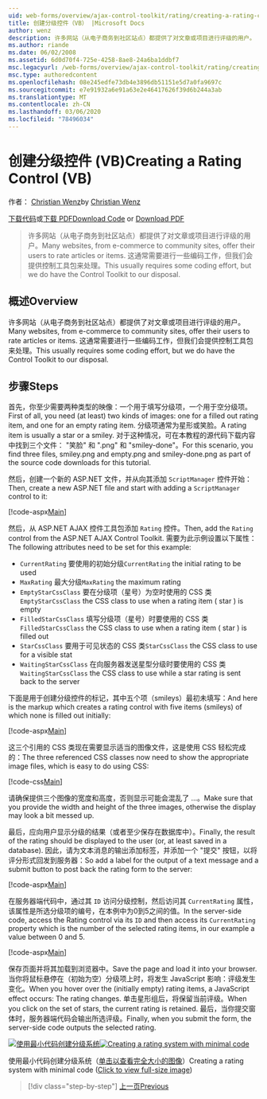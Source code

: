 ```yaml
---
uid: web-forms/overview/ajax-control-toolkit/rating/creating-a-rating-control-vb
title: 创建分级控件（VB） |Microsoft Docs
author: wenz
description: 许多网站（从电子商务到社区站点）都提供了对文章或项目进行评级的用户。 这通常需要进行一些编码工作，但我们有 。
ms.author: riande
ms.date: 06/02/2008
ms.assetid: 6d0d70f4-725e-4258-8ae8-24a6ba1ddbf7
msc.legacyurl: /web-forms/overview/ajax-control-toolkit/rating/creating-a-rating-control-vb
msc.type: authoredcontent
ms.openlocfilehash: 08e245edfe73db4e3896db51151e5d7a0fa9697c
ms.sourcegitcommit: e7e91932a6e91a63e2e46417626f39d6b244a3ab
ms.translationtype: MT
ms.contentlocale: zh-CN
ms.lasthandoff: 03/06/2020
ms.locfileid: "78496034"
---
```

# <a name="creating-a-rating-control-vb"></a><span data-ttu-id="d6d35-104">创建分级控件 (VB)</span><span class="sxs-lookup"><span data-stu-id="d6d35-104">Creating a Rating Control (VB)</span></span>

<span data-ttu-id="d6d35-105">作者： [Christian Wenz](https://github.com/wenz)</span><span class="sxs-lookup"><span data-stu-id="d6d35-105">by [Christian Wenz](https://github.com/wenz)</span></span>

<span data-ttu-id="d6d35-106">[下载代码](https://download.microsoft.com/download/9/3/f/93f8daea-bebd-4821-833b-95205389c7d0/rating0.vb.zip)或[下载 PDF](https://download.microsoft.com/download/2/d/c/2dc10e34-6983-41d4-9c08-f78f5387d32b/rating0VB.pdf)</span><span class="sxs-lookup"><span data-stu-id="d6d35-106">[Download Code](https://download.microsoft.com/download/9/3/f/93f8daea-bebd-4821-833b-95205389c7d0/rating0.vb.zip) or [Download PDF](https://download.microsoft.com/download/2/d/c/2dc10e34-6983-41d4-9c08-f78f5387d32b/rating0VB.pdf)</span></span>

> <span data-ttu-id="d6d35-107">许多网站（从电子商务到社区站点）都提供了对文章或项目进行评级的用户。</span><span class="sxs-lookup"><span data-stu-id="d6d35-107">Many websites, from e-commerce to community sites, offer their users to rate articles or items.</span></span> <span data-ttu-id="d6d35-108">这通常需要进行一些编码工作，但我们会提供控制工具包来处理。</span><span class="sxs-lookup"><span data-stu-id="d6d35-108">This usually requires some coding effort, but we do have the Control Toolkit to our disposal.</span></span>

## <a name="overview"></a><span data-ttu-id="d6d35-109">概述</span><span class="sxs-lookup"><span data-stu-id="d6d35-109">Overview</span></span>

<span data-ttu-id="d6d35-110">许多网站（从电子商务到社区站点）都提供了对文章或项目进行评级的用户。</span><span class="sxs-lookup"><span data-stu-id="d6d35-110">Many websites, from e-commerce to community sites, offer their users to rate articles or items.</span></span> <span data-ttu-id="d6d35-111">这通常需要进行一些编码工作，但我们会提供控制工具包来处理。</span><span class="sxs-lookup"><span data-stu-id="d6d35-111">This usually requires some coding effort, but we do have the Control Toolkit to our disposal.</span></span>

## <a name="steps"></a><span data-ttu-id="d6d35-112">步骤</span><span class="sxs-lookup"><span data-stu-id="d6d35-112">Steps</span></span>

<span data-ttu-id="d6d35-113">首先，你至少需要两种类型的映像：一个用于填写分级项，一个用于空分级项。</span><span class="sxs-lookup"><span data-stu-id="d6d35-113">First of all, you need (at least) two kinds of images: one for a filled out rating item, and one for an empty rating item.</span></span> <span data-ttu-id="d6d35-114">分级项通常为星形或笑脸。</span><span class="sxs-lookup"><span data-stu-id="d6d35-114">A rating item is usually a star or a smiley.</span></span> <span data-ttu-id="d6d35-115">对于这种情况，可在本教程的源代码下载内容中找到三个文件： "笑脸" 和 ".png" 和 "smiley-done"。</span><span class="sxs-lookup"><span data-stu-id="d6d35-115">For this scenario, you find three files, smiley.png and empty.png and smiley-done.png as part of the source code downloads for this tutorial.</span></span>

<span data-ttu-id="d6d35-116">然后，创建一个新的 ASP.NET 文件，并从向其添加 `ScriptManager` 控件开始：</span><span class="sxs-lookup"><span data-stu-id="d6d35-116">Then, create a new ASP.NET file and start with adding a `ScriptManager` control to it:</span></span>

[!code-aspx[Main](creating-a-rating-control-vb/samples/sample1.aspx)]

<span data-ttu-id="d6d35-117">然后，从 ASP.NET AJAX 控件工具包添加 `Rating` 控件。</span><span class="sxs-lookup"><span data-stu-id="d6d35-117">Then, add the `Rating` control from the ASP.NET AJAX Control Toolkit.</span></span> <span data-ttu-id="d6d35-118">需要为此示例设置以下属性：</span><span class="sxs-lookup"><span data-stu-id="d6d35-118">The following attributes need to be set for this example:</span></span>

- <span data-ttu-id="d6d35-119">`CurrentRating` 要使用的初始分级</span><span class="sxs-lookup"><span data-stu-id="d6d35-119">`CurrentRating` the initial rating to be used</span></span>
- <span data-ttu-id="d6d35-120">`MaxRating` 最大分级</span><span class="sxs-lookup"><span data-stu-id="d6d35-120">`MaxRating` the maximum rating</span></span>
- <span data-ttu-id="d6d35-121">`EmptyStarCssClass` 要在分级项（星号）为空时使用的 CSS 类</span><span class="sxs-lookup"><span data-stu-id="d6d35-121">`EmptyStarCssClass` the CSS class to use when a rating item ( star ) is empty</span></span>
- <span data-ttu-id="d6d35-122">`FilledStarCssClass` 填写分级项（星号）时要使用的 CSS 类</span><span class="sxs-lookup"><span data-stu-id="d6d35-122">`FilledStarCssClass` the CSS class to use when a rating item ( star ) is filled out</span></span>
- <span data-ttu-id="d6d35-123">`StarCssClass` 要用于可见状态的 CSS 类</span><span class="sxs-lookup"><span data-stu-id="d6d35-123">`StarCssClass` the CSS class to use for a visible stat</span></span>
- <span data-ttu-id="d6d35-124">`WaitingStarCssClass` 在向服务器发送星型分级时要使用的 CSS 类</span><span class="sxs-lookup"><span data-stu-id="d6d35-124">`WaitingStarCssClass` the CSS class to use while a star rating is sent back to the server</span></span>

<span data-ttu-id="d6d35-125">下面是用于创建分级控件的标记，其中五个项（smileys）最初未填写：</span><span class="sxs-lookup"><span data-stu-id="d6d35-125">And here is the markup which creates a rating control with five items (smileys) of which none is filled out initially:</span></span>

[!code-aspx[Main](creating-a-rating-control-vb/samples/sample2.aspx)]

<span data-ttu-id="d6d35-126">这三个引用的 CSS 类现在需要显示适当的图像文件，这是使用 CSS 轻松完成的：</span><span class="sxs-lookup"><span data-stu-id="d6d35-126">The three referenced CSS classes now need to show the appropriate image files, which is easy to do using CSS:</span></span>

[!code-css[Main](creating-a-rating-control-vb/samples/sample3.css)]

<span data-ttu-id="d6d35-127">请确保提供三个图像的宽度和高度，否则显示可能会混乱了 ...。</span><span class="sxs-lookup"><span data-stu-id="d6d35-127">Make sure that you provide the width and height of the three images, otherwise the display may look a bit messed up.</span></span>

<span data-ttu-id="d6d35-128">最后，应向用户显示分级的结果（或者至少保存在数据库中）。</span><span class="sxs-lookup"><span data-stu-id="d6d35-128">Finally, the result of the rating should be displayed to the user (or, at least saved in a database).</span></span> <span data-ttu-id="d6d35-129">因此，请为文本消息的输出添加标签，并添加一个 "提交" 按钮，以将评分形式回发到服务器：</span><span class="sxs-lookup"><span data-stu-id="d6d35-129">So add a label for the output of a text message and a submit button to post back the rating form to the server:</span></span>

[!code-aspx[Main](creating-a-rating-control-vb/samples/sample4.aspx)]

<span data-ttu-id="d6d35-130">在服务器端代码中，通过其 `ID` 访问分级控制，然后访问其 `CurrentRating` 属性，该属性是所选分级项的编号，在本例中为0到5之间的值。</span><span class="sxs-lookup"><span data-stu-id="d6d35-130">In the server-side code, access the Rating control via its `ID` and then access its `CurrentRating` property which is the number of the selected rating items, in our example a value between 0 and 5.</span></span>

[!code-aspx[Main](creating-a-rating-control-vb/samples/sample5.aspx)]

<span data-ttu-id="d6d35-131">保存页面并将其加载到浏览器中。</span><span class="sxs-lookup"><span data-stu-id="d6d35-131">Save the page and load it into your browser.</span></span> <span data-ttu-id="d6d35-132">当你将鼠标悬停在（初始为空）分级项上时，将发生 JavaScript 影响：评级发生变化。</span><span class="sxs-lookup"><span data-stu-id="d6d35-132">When you hover over the (initially empty) rating items, a JavaScript effect occurs: The rating changes.</span></span> <span data-ttu-id="d6d35-133">单击星形组后，将保留当前评级。</span><span class="sxs-lookup"><span data-stu-id="d6d35-133">When you click on the set of stars, the current rating is retained.</span></span> <span data-ttu-id="d6d35-134">最后，当你提交窗体时，服务器端代码会输出所选评级。</span><span class="sxs-lookup"><span data-stu-id="d6d35-134">Finally, when you submit the form, the server-side code outputs the selected rating.</span></span>

<span data-ttu-id="d6d35-135">[![使用最小代码创建分级系统](creating-a-rating-control-vb/_static/image2.png)](creating-a-rating-control-vb/_static/image1.png)</span><span class="sxs-lookup"><span data-stu-id="d6d35-135">[![Creating a rating system with minimal code](creating-a-rating-control-vb/_static/image2.png)](creating-a-rating-control-vb/_static/image1.png)</span></span>

<span data-ttu-id="d6d35-136">使用最小代码创建分级系统（[单击以查看完全大小的图像](creating-a-rating-control-vb/_static/image3.png)）</span><span class="sxs-lookup"><span data-stu-id="d6d35-136">Creating a rating system with minimal code ([Click to view full-size image](creating-a-rating-control-vb/_static/image3.png))</span></span>

> [!div class="step-by-step"]
> [<span data-ttu-id="d6d35-137">上一页</span><span class="sxs-lookup"><span data-stu-id="d6d35-137">Previous</span></span>](creating-a-rating-control-cs.md)
